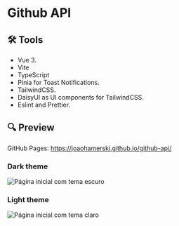 # Github API 

## 🛠️  Tools
- Vue 3.
- Vite
- TypeScript
- Pinia for Toast Notifications.
- TailwindCSS.
- DaisyUI as UI components for TailwindCSS.
- Eslint and Prettier.

## 🔍 Preview
GitHub Pages: https://joaohamerski.github.io/github-api/

### Dark theme
![Página inicial com tema escuro](https://github.com/JoaoHamerski/github-api/assets/32890601/6b81b79d-f548-4a5b-9c87-c183b9844f4b)
### Light theme
![Página inicial com tema claro](https://github.com/JoaoHamerski/github-api/assets/32890601/2d1e7f12-b302-4b00-b3b5-ba0ab5fab83b)
